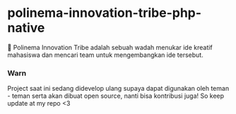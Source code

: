# polinema-innovation-tribe-php-native
🧠 Polinema Innovation Tribe adalah sebuah wadah menukar ide kreatif mahasiswa dan mencari team untuk mengembangkan ide tersebut.

### Warn
Project saat ini sedang didevelop ulang supaya dapat digunakan oleh teman - teman serta akan dibuat open source, nanti bisa kontribusi juga! So keep update at my repo <3
